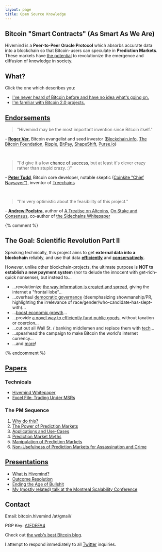 ```yaml
---
layout: page
title: Open Source Knowledge 
---
```


## Bitcoin "Smart Contracts" (As Smart As We Are)

Hivemind is a **Peer-to-Peer Oracle Protocol** which absorbs accurate data into a blockchain so that Bitcoin-users can speculate in
**Prediction Markets**. These markets have [the potential](http://www.bitcoinhivemind.com/papers/3_PM_Applications.pdf) to revolutionize
the emergence and diffusion of knowledge in society.

## What?

Click the one which describes you:

- [I've never heard of Bitcoin before and have no idea what's going on.](http://www.bitcoinhivemind.com/presentations/what-is-hivemind.pdf)
- [I'm familiar with Bitcoin 2.0 projects.](http://bitcoinhivemind.com/faq/#what-makes-truthcoin-different)


## [Endorsements](http://www.bitcoinhivemind.com/talk/)

> "Hivemind may be the most important invention since Bitcoin itself."

&#45; <a href="https://rogerver.com/"><strong>Roger Ver</strong></a>, Bitcoin evangelist and seed investor (<a
href="https://blockchain.info/">Blockchain.info</a>, <a href="http://bitcoinfoundation.org/">The Bitcoin Foundation</a>, <a
href="https://ripple.com/">Ripple</a>, <a href="https://bitpay.com/">BitPay</a>, <a href="https://shapeshift.io/">ShapeShift</a>, <a
href="https://purse.io/">Purse.io</a>)

<br>

> "I'd give it a low <a href="http://bitcoinhivemind.com/blog/chance-of-success/">chance of success</a>, but at least it's clever crazy rather
than stupid crazy. :)"

&#45; <a href="https://twitter.com/petertoddbtc"><strong>Peter Todd</strong></a>, Bitcoin core developer, notable skeptic
(<a href="http://blog.coinkite.com/post/85842528071/peter-todd-joins-coinkite-as-chief-naysayer">Coinkite "Chief Naysayer"</a>), inventor of
<a href="https://letstalkbitcoin.com/ltb104-tree-chains-with-peter-todd/">Treechains</a>

<br>

> "I'm very optimistic about the feasibility of this project."

&#45; <a href="https://www.wpsoftware.net/andrew/"><strong>Andrew Poelstra</strong></a>, author of <a href="https://download.wpsoftware.net/bitcoin/alts.pdf">A Treatise on Altcoins</a>, <a href="https://download.wpsoftware.net/bitcoin/pos.pdf">On Stake and Consensus</a>, co-author of <a href="http://www.blockstream.com/sidechains.pdf">the Sidechains Whitepaper</a>


{% comment %}

<h2>The Goal: Scientific Revolution Part II</h2>
<p>
Speaking technically, this project aims to get <b>external data into a blockchain</b> reliably, and use that data <b><u>efficiently</u></b> and <b><u>conservatively</u></b>.
</p>

<p>
However, unlike other blockchain-projects, the ultimate purpose is <b>NOT to establish a new payment system</b> (nor to delude the innocent with get-rich-quick nonsense), but instead to...

<ul>
  <li>...revolutionize <a href="http://www.bitcoinhivemind.com/presentations/info-problems.pdf">the way information is created and spread</a>, giving the internet a "frontal lobe"...</li>
  <li>...overhaul <a href="http://mason.gmu.edu/~rhanson/futarchy.html">democratic governance</a> (deemphasizing showmanship/PR, highlighting the irrelevance of race/gender/who-candidate-has-slept-with)...</li>
  <li>...<a href="http://www.overcomingbias.com/2014/04/rah-manic-monopolists.html">boost economic growth</a>...</li>
  <li>...provide <a href="http://www.bitcoinhivemind.com/papers/3_PM_Applications.pdf">a novel way to efficiently fund public goods</a>, without taxation or coercion...</li>
  <li>...cut out all Wall St. / banking middlemen and replace them with <a href="http://mason.gmu.edu/~rhanson/mktscore.pdf">tech</a>...</li>
  <li>...spearhead the campaign to make Bitcoin the world's internet currency...</li>
  <li>...and <a href="http://www.bitcoinhivemind.com/papers/3_PM_Applications.pdf">more</a>!</li>
</ul>

</p>

{% endcomment %}

## [Papers](/papers/)

### Technicals

- <a href="/papers/hivemind-whitepaper.pdf">Hivemind Whitepaper</a>
- <a href="/papers/LogMSR_Demo.xlsx">Excel File: Trading Under MSRs</a>


### The PM Sequence

1. <a href="/papers/1_Purpose.pdf">Why do this?</a>
1. <a href="/papers/2_PM_Types.pdf">The Power of Prediction Markets</a>
1. <a href="/papers/3_PM_Applications.pdf">Applications and Use-Cases</a>
1. <a href="/papers/4_PM_Myths.pdf">Prediction Market Myths</a>
1. <a href="/papers/5_PM_Manipulation.pdf">Manipulation of Prediction Markets</a>
1. <a href="/papers/6_Crime_Markets.pdf">Non-Usefulness of Prediction Markets for Assassination and Crime</a>


## [Presentations](/presentations/)

- <a href="/presentations/what-is-hivemind.pdf">What is Hivemind?</a>
- <a href="/presentations/hivemind-outcomes.pdf">Outcome Resolution</a>
- <a href="/presentations/info-problems.pdf">Ending the Age of Bullshit</a>
- [My (mostly related) talk at the Montreal Scalability Conference](https://www.youtube.com/watch?v=TgjrS-BPWDQ&t=25m53s)


## Contact

Email: bitcoin.hivemind /at/gmail/

PGP Key: [A1FDEFA4](https://pgp.mit.edu/pks/lookup?op=get&search=0xAE96A584A1FDEFA4)

Check out [the web's best Bitcoin blog](http://www.truthcoin.info/).

I attempt to respond immediately to all [Twitter](https://twitter.com/BitcoinHivemind) inquiries.

